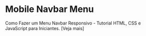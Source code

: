 # Mobile Navbar Menu

Como Fazer um Menu Navbar Responsivo - Tutorial HTML, CSS e JavaScript para Iniciantes. [Veja mais]
